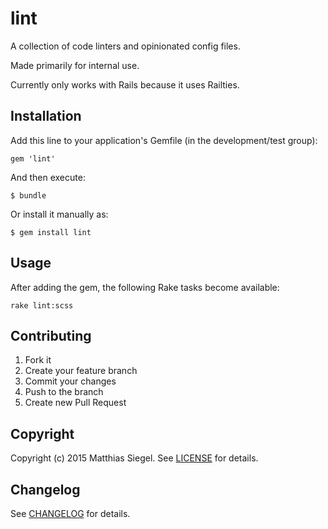 # lint

A collection of code linters and opinionated config files.

Made primarily for internal use.

Currently only works with Rails because it uses Railties.

## Installation

Add this line to your application's Gemfile (in the development/test group):

    gem 'lint'

And then execute:

    $ bundle

Or install it manually as:

    $ gem install lint

## Usage

After adding the gem, the following Rake tasks become available:

    rake lint:scss

## Contributing

1. Fork it
2. Create your feature branch
3. Commit your changes
4. Push to the branch
5. Create new Pull Request

## Copyright

Copyright (c) 2015 Matthias Siegel. See [LICENSE][] for details.

## Changelog

See [CHANGELOG][] for details.

[license]: LICENSE.md
[changelog]: CHANGELOG.md
